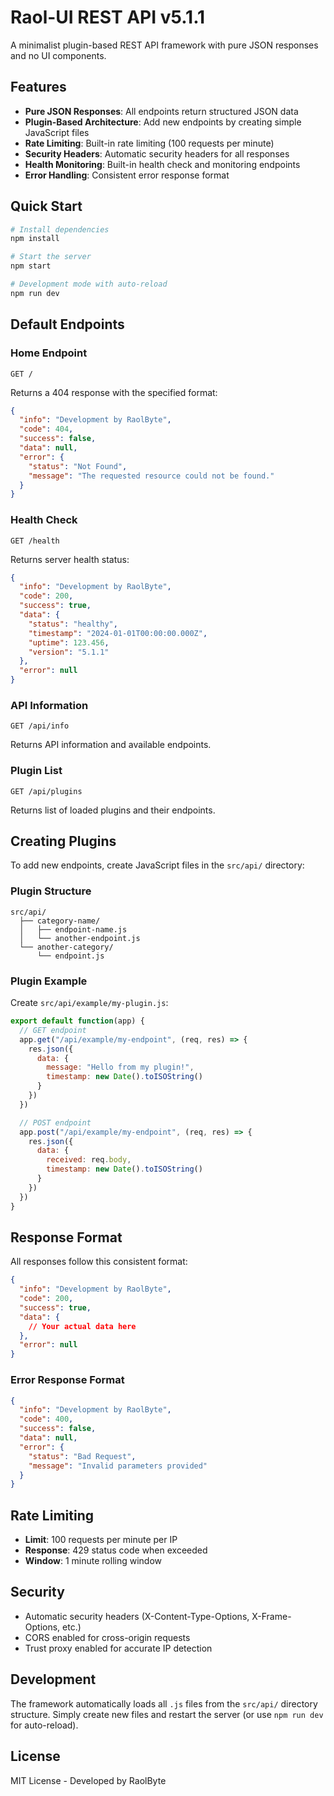 # Raol-UI REST API v5.1.1

A minimalist plugin-based REST API framework with pure JSON responses and no UI components.

## Features

- **Pure JSON Responses**: All endpoints return structured JSON data
- **Plugin-Based Architecture**: Add new endpoints by creating simple JavaScript files
- **Rate Limiting**: Built-in rate limiting (100 requests per minute)
- **Security Headers**: Automatic security headers for all responses
- **Health Monitoring**: Built-in health check and monitoring endpoints
- **Error Handling**: Consistent error response format

## Quick Start

```bash
# Install dependencies
npm install

# Start the server
npm start

# Development mode with auto-reload
npm run dev
```

## Default Endpoints

### Home Endpoint
```
GET /
```
Returns a 404 response with the specified format:
```json
{
  "info": "Development by RaolByte",
  "code": 404,
  "success": false,
  "data": null,
  "error": {
    "status": "Not Found",
    "message": "The requested resource could not be found."
  }
}
```

### Health Check
```
GET /health
```
Returns server health status:
```json
{
  "info": "Development by RaolByte",
  "code": 200,
  "success": true,
  "data": {
    "status": "healthy",
    "timestamp": "2024-01-01T00:00:00.000Z",
    "uptime": 123.456,
    "version": "5.1.1"
  },
  "error": null
}
```

### API Information
```
GET /api/info
```
Returns API information and available endpoints.

### Plugin List
```
GET /api/plugins
```
Returns list of loaded plugins and their endpoints.

## Creating Plugins

To add new endpoints, create JavaScript files in the `src/api/` directory:

### Plugin Structure
```
src/api/
  ├── category-name/
  │   ├── endpoint-name.js
  │   └── another-endpoint.js
  └── another-category/
      └── endpoint.js
```

### Plugin Example
Create `src/api/example/my-plugin.js`:

```javascript
export default function(app) {
  // GET endpoint
  app.get("/api/example/my-endpoint", (req, res) => {
    res.json({
      data: {
        message: "Hello from my plugin!",
        timestamp: new Date().toISOString()
      }
    })
  })

  // POST endpoint
  app.post("/api/example/my-endpoint", (req, res) => {
    res.json({
      data: {
        received: req.body,
        timestamp: new Date().toISOString()
      }
    })
  })
}
```

## Response Format

All responses follow this consistent format:

```json
{
  "info": "Development by RaolByte",
  "code": 200,
  "success": true,
  "data": {
    // Your actual data here
  },
  "error": null
}
```

### Error Response Format
```json
{
  "info": "Development by RaolByte",
  "code": 400,
  "success": false,
  "data": null,
  "error": {
    "status": "Bad Request",
    "message": "Invalid parameters provided"
  }
}
```

## Rate Limiting

- **Limit**: 100 requests per minute per IP
- **Response**: 429 status code when exceeded
- **Window**: 1 minute rolling window

## Security

- Automatic security headers (X-Content-Type-Options, X-Frame-Options, etc.)
- CORS enabled for cross-origin requests
- Trust proxy enabled for accurate IP detection

## Development

The framework automatically loads all `.js` files from the `src/api/` directory structure. Simply create new files and restart the server (or use `npm run dev` for auto-reload).

## License

MIT License - Developed by RaolByte